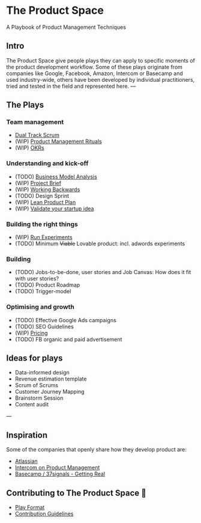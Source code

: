 # The Product Space
A Playbook of Product Management Techniques

## Intro
The Product Space give people plays they can apply to specific moments of the product development workflow. Some of these plays originate from companies like Google, Facebook, Amazon, Intercom or Basecamp and used industry-wide, others have been developed by individual practitioners, tried and tested in the field and represented here.
—

## The Plays
### Team management
* [Dual Track Scrum](/plays/dual-track-scrum.md)
* (WIP) [Product Management Rituals](/plays/product-management-rituals.md)
* (WIP) [OKRs](/plays/okr.md)

### Understanding and kick-off
* (TODO) [Business Model Analysis](/plays/business-model-analysis.md)
* (WIP) [Project Brief](/plays/project-brief.md)
* (WIP) [Working Backwards](/plays/working-backwards.md)
* (TODO) Design Sprint
* (WIP) [Lean Product Plan](/plays/lean-product-plan.md)
* (WIP) [Validate your startup idea](/plays/validate-startup-idea.md)

### Building the right things
* (WIP) [Run Experiments](/plays/run-experiments.md)
* (TODO) Minimum ~~Viable~~ Lovable product: incl. adwords experiments

### Building
* (TODO) Jobs-to-be-done, user stories and Job Canvas: How does it fit with user stories?
* (TODO) Product Roadmap
* (TODO) Trigger-model

### Optimising and growth
* (TODO) Effective Google Ads campaigns
* (TODO) SEO Guidelines
* (WIP) [Pricing](/plays/pricing.md)
* (TODO) FB organic and paid advertisement

## Ideas for plays
* Data-informed design
* Revenue estimation template
* Scrum of Scrums
* Customer Journey Mapping
* Brainstorm Session
* Content audit

—
## Inspiration
Some of the companies that openly share how they develop product are:
* [Atlassian](https://www.atlassian.com/team-playbook/plays)
* [Intercom on Product Management](https://www.intercom.com/books/product-management)
* [Basecamp / 37signals - Getting Real](https://basecamp.com/about/books/Getting%20Real.pdf)


## Contributing to The Product Space 🚀
* [Play Format](/template.md)
* [Contribution Guidelines](/CONTRIBUTING.md)
